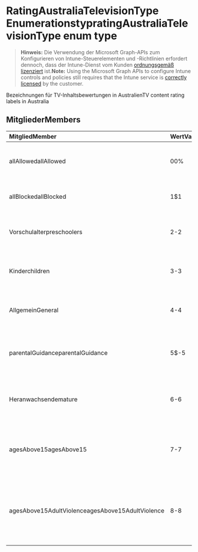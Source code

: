 # <a name="ratingaustraliatelevisiontype-enum-type"></a><span data-ttu-id="eac2a-101">RatingAustraliaTelevisionType Enumerationstyp</span><span class="sxs-lookup"><span data-stu-id="eac2a-101">ratingAustraliaTelevisionType enum type</span></span>

> <span data-ttu-id="eac2a-102">**Hinweis:** Die Verwendung der Microsoft Graph-APIs zum Konfigurieren von Intune-Steuerelementen und -Richtlinien erfordert dennoch, dass der Intune-Dienst vom Kunden [ordnungsgemäß lizenziert](https://go.microsoft.com/fwlink/?linkid=839381) ist.</span><span class="sxs-lookup"><span data-stu-id="eac2a-102">**Note:** Using the Microsoft Graph APIs to configure Intune controls and policies still requires that the Intune service is [correctly licensed](https://go.microsoft.com/fwlink/?linkid=839381) by the customer.</span></span>

<span data-ttu-id="eac2a-103">Bezeichnungen für TV-Inhaltsbewertungen in Australien</span><span class="sxs-lookup"><span data-stu-id="eac2a-103">TV content rating labels in Australia</span></span>
## <a name="members"></a><span data-ttu-id="eac2a-104">Mitglieder</span><span class="sxs-lookup"><span data-stu-id="eac2a-104">Members</span></span>
|<span data-ttu-id="eac2a-105">Mitglied</span><span class="sxs-lookup"><span data-stu-id="eac2a-105">Member</span></span>|<span data-ttu-id="eac2a-106">Wert</span><span class="sxs-lookup"><span data-stu-id="eac2a-106">Value</span></span>|<span data-ttu-id="eac2a-107">Beschreibung</span><span class="sxs-lookup"><span data-stu-id="eac2a-107">Description</span></span>|
|:---|:---|:---|
|<span data-ttu-id="eac2a-108">allAllowed</span><span class="sxs-lookup"><span data-stu-id="eac2a-108">allAllowed</span></span>|<span data-ttu-id="eac2a-109">0</span><span class="sxs-lookup"><span data-stu-id="eac2a-109">0%</span></span>|<span data-ttu-id="eac2a-110">Standardwert, alle TV-Sendungsinhalte zulassen</span><span class="sxs-lookup"><span data-stu-id="eac2a-110">Default value, allow all TV shows content</span></span>|
|<span data-ttu-id="eac2a-111">allBlocked</span><span class="sxs-lookup"><span data-stu-id="eac2a-111">allBlocked</span></span>|<span data-ttu-id="eac2a-112">1</span><span class="sxs-lookup"><span data-stu-id="eac2a-112">$1</span></span>|<span data-ttu-id="eac2a-113">Keine TV-Sendungsinhalte zulassen</span><span class="sxs-lookup"><span data-stu-id="eac2a-113">Do not allow any TV shows content</span></span>|
|<span data-ttu-id="eac2a-114">Vorschulalter</span><span class="sxs-lookup"><span data-stu-id="eac2a-114">preschoolers</span></span>|<span data-ttu-id="eac2a-115">2</span><span class="sxs-lookup"><span data-stu-id="eac2a-115">-2</span></span>|<span data-ttu-id="eac2a-116">Die Klassifizierung P eignet sich für das Vorschulalter</span><span class="sxs-lookup"><span data-stu-id="eac2a-116">The P classification is intended for preschoolers</span></span>|
|<span data-ttu-id="eac2a-117">Kinder</span><span class="sxs-lookup"><span data-stu-id="eac2a-117">children</span></span>|<span data-ttu-id="eac2a-118">3</span><span class="sxs-lookup"><span data-stu-id="eac2a-118">-3</span></span>|<span data-ttu-id="eac2a-119">Die Klassifizierung C eignet sich für Kinder unter 14 Jahren</span><span class="sxs-lookup"><span data-stu-id="eac2a-119">The C classification is intended for children under 14</span></span>|
|<span data-ttu-id="eac2a-120">Allgemein</span><span class="sxs-lookup"><span data-stu-id="eac2a-120">General</span></span>|<span data-ttu-id="eac2a-121">4</span><span class="sxs-lookup"><span data-stu-id="eac2a-121">-4</span></span>|<span data-ttu-id="eac2a-122">Die Klassifizierung G eignet sich für alle Altersstufen</span><span class="sxs-lookup"><span data-stu-id="eac2a-122">The G classification is suitable for all ages</span></span>|
|<span data-ttu-id="eac2a-123">parentalGuidance</span><span class="sxs-lookup"><span data-stu-id="eac2a-123">parentalGuidance</span></span>|<span data-ttu-id="eac2a-124">5</span><span class="sxs-lookup"><span data-stu-id="eac2a-124">$-5</span></span>|<span data-ttu-id="eac2a-125">Die Klassifizierung PG wird für junge Zuschauer empfohlen</span><span class="sxs-lookup"><span data-stu-id="eac2a-125">The PG classification is recommended for young viewers</span></span>|
|<span data-ttu-id="eac2a-126">Heranwachsende</span><span class="sxs-lookup"><span data-stu-id="eac2a-126">mature</span></span>|<span data-ttu-id="eac2a-127">6</span><span class="sxs-lookup"><span data-stu-id="eac2a-127">-6</span></span>|<span data-ttu-id="eac2a-128">Die Klassifizierung M wird für Zuschauer über 15 Jahren empfohlen</span><span class="sxs-lookup"><span data-stu-id="eac2a-128">The M classification is recommended for viewers over 15</span></span>|
|<span data-ttu-id="eac2a-129">agesAbove15</span><span class="sxs-lookup"><span data-stu-id="eac2a-129">agesAbove15</span></span>|<span data-ttu-id="eac2a-130">7</span><span class="sxs-lookup"><span data-stu-id="eac2a-130">-7</span></span>|<span data-ttu-id="eac2a-131">Die Klassifizierung MA15+ ist für Zuschauer unter 15 Jahren nicht geeignet</span><span class="sxs-lookup"><span data-stu-id="eac2a-131">The MA15+ classification is not suitable for viewers under 15</span></span>|
|<span data-ttu-id="eac2a-132">agesAbove15AdultViolence</span><span class="sxs-lookup"><span data-stu-id="eac2a-132">agesAbove15AdultViolence</span></span>|<span data-ttu-id="eac2a-133">8</span><span class="sxs-lookup"><span data-stu-id="eac2a-133">-8</span></span>|<span data-ttu-id="eac2a-134">Die Klassifizierung AV15+ ist für Zuschauer unter 15 Jahren nicht geeignet, Gewalt-spezifisch für Erwachsene</span><span class="sxs-lookup"><span data-stu-id="eac2a-134">The AV15+ classification is not suitable for viewers under 15, adult violence-specific</span></span>|




